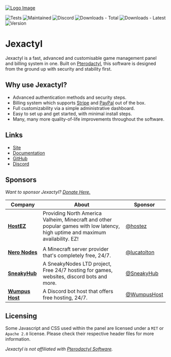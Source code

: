 [![Logo Image](https://cdn.discordapp.com/attachments/696713493168259106/935167710399201320/Jexactyl_textured.png)](https://jexactyl.com)

![Tests](https://img.shields.io/github/workflow/status/Jexactyl-CN/Jexactyl/Build%20Panel?style=for-the-badge)
![Maintained](https://img.shields.io/maintenance/yes/2022?style=for-the-badge)
![Discord](https://img.shields.io/discord/922284031129825280?style=for-the-badge)
![Downloads - Total](https://img.shields.io/github/downloads/Jexactyl-CN/Jexactyl/total?style=for-the-badge)
![Downloads - Latest](https://img.shields.io/github/downloads/Jexactyl-CN/Jexactyl/latest/total?style=for-the-badge)
![Version](https://img.shields.io/github/v/release/Jexactyl-CN/Jexactyl?style=for-the-badge)

# Jexactyl
Jexactyl is a fast, advanced and customisable game management panel and billing system in one.
Built on [Pterodactyl](https://pterodactyl.io), this software is designed from the ground up with security and stability first.

## Why use Jexactyl?
* Advanced authentication methods and security steps.
* Billing system which supports [Stripe](https://stripe.com) and [PayPal](https://paypal.com) out of the box.
* Full customizability via a simple administrative dashboard.
* Easy to set up and get started, with minimal install steps.
* Many, many more quality-of-life improvements throughout the software.

## Links
* [Site](https://jexactyl.com)
* [Documentation](https://docs.jexactyl.com)
* [GitHub](https://github.com/jexactyl)
* [Discord](https://discord.gg/qttGR4Z5Pk)

## Sponsors
*Want to sponsor Jexactyl? [Donate Here.](https://donate.stripe.com/6oE02Zftd9cC34IbIS)*

| Company | About | Sponsor |
| ------- | ----- | ------- |
| [**HostEZ**](https://hostez.io) | Providing North America Valheim, Minecraft and other popular games with low latency, high uptime and maximum availability. EZ! | [@hostez](https://hostez.io) |
| | | |
| [**Nero Nodes**](https://neronodes.net) | A Minecraft server provider that's completely free, 24/7. | [@lucatolton](https://github.com/lucatolton) |
| [**SneakyHub**](https://sneakyhub.com/discord) | A SneakyNodes LTD project, Free 24/7 hosting for games, websites, discord bots and more. | [@SneakyHub](https://github.com/sneakyhub) |
| [**Wumpus Host**](https://wumpus.host) | A Discord bot host that offers free hosting, 24/7. | [@WumpusHost](https://github.com/wumpushost) |

## Licensing
Some Javascript and CSS used within the panel are licensed under a `MIT` or `Apache 2.0` license. Please check their
respective header files for more information.

 *Jexactyl is not affiliated with [Pterodactyl Software](https://pterodactyl.io).*
